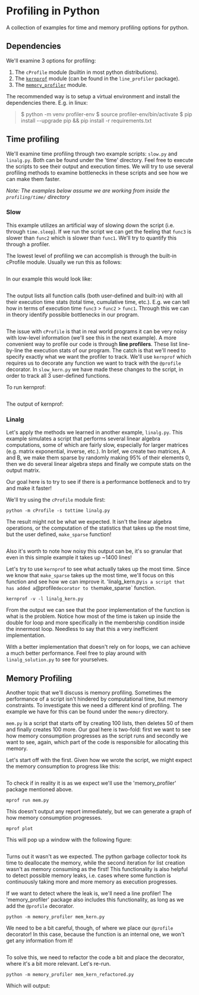 # Profiling in Python

A collection of examples for time and memory profiling options for python.

## Dependencies

We'll examine 3 options for profiling:

1. The `cProfile` module (builtin in most python distributions).
2. The [`kernprof`](https://kernprof.readthedocs.io/en/stable/_modules/kernprof.html) module (can be found in the `line_profiler` package).
3. The [`memory_profiler`]('https://github.com/pythonprofilers/memory_profiler') module.

The recommended way is to setup a virtual environment and install the dependencies there. E.g. in linux:

> $ python -m venv profiler-env
> $ source profiler-env/bin/activate
> $ pip install --upgrade pip && pip install -r requirements.txt

## Time profiling

We'll examine time profiling through two example scripts: `slow.py` and `linalg.py`. Both can be found under the 'time' directory. Feel free to execute the scripts to see their output and execution times. 
We will try to use several profiling methods to examine bottlenecks in these scripts and see how we can make them faster.

*Note: The examples below assume we are working from inside the `profiling/time/` directory*

### Slow

This example utilizes an artificial way of slowing down the script (i.e. through `time.sleep`). If we run the script we can get the feeling that `func3` is slower than `func2` which is slower than `func1`. We'll try to quantify this through a profiler. 

The lowest level of profiling we can accomplish is through the built-in cProfile module. Usually we run this as follows:

![]()

In our example this would look like:

![]()

The output lists all function calls (both user-defined and built-in) with all their execution time stats (total time, cumulative time, etc.). E.g. we can tell how in terms of execution time `func3` > `func2` > `func1`. Through this we can in theory identify possible bottlenecks in our program.

![]()

The issue with `cProfile` is that in real world programs it can be very noisy with low-level information (we'll see this in the next example). A more convenient way to profile our code is through **line profilers**. These list line-by-line the execution stats of our program. The catch is that we'll need to specify exactly what we want the profiler to track. We'll use `kernprof` which requires us to decorate any function we want to track with the `@profile` decorator. In `slow_kern.py` we have made these changes to the script, in order to track all 3 user-defined functions.

To run kernprof:

![]()

The output of kernprof:

### Linalg

Let's apply the methods we learned in another example, `linalg.py`. This example simulates a script that performs several linear algebra computations, some of which are fairly slow, especially for larger matrices (e.g. matrix exponential, inverse, etc.). In brief, we create two matrices, A and B, we make them sparse by randomly making 95% of their elements 0, then we do several linear algebra steps and finally we compute stats on the output matrix.

Our goal here is to try to see if there is a performance bottleneck and to try and make it faster! 

We'll try using the `cProfile` module first:

```
python -m cProfile -s tottime linalg.py
```

The result might not be what we expected. It isn't the linear algebra operations, or the computation of the statistics that takes up the most time, but the user defined, `make_sparse` function!

![]()

Also it's worth to note how noisy this output can be, it's so granular that even in this simple example it takes up ~1400 lines!

Let's try to use `kernprof` to see what actually takes up the most time. Since we know that `make_sparse` takes up the most time, we'll focus on this function and see how we can improve it. 'linalg\_kern.py` is a script that has added a `@profile` decorator to the `make_sparse` function.


```
kernprof -v -l linalg_kern.py
```

From the output we can see that the poor implementation of the function is what is the problem. Notice how most of the time is taken up inside the double for loop and more specifically in the membership condition inside the innermost loop. Needless to say that this a very inefficient implementation.

With a better implementation that doesn't rely on for loops, we can achieve a much better performance. Feel free to play around with `linalg_solution.py` to see for yourselves.

## Memory Profiling

Another topic that we'll discuss is memory profiling. Sometimes the performance of a script isn't hindered by computational time, but memory constraints. To investigate this we need a different kind of profiling. The example we have for this can be found under the `memory` directory. 

`mem.py` is a script that starts off by creating 100 lists, then deletes 50 of them and finally creates 100 more. Our goal here is two-fold: first we want to see how memory consumption progresses as the script runs and secondly we want to see, again, which part of the code is responsible for allocating this memory.

Let's start off with the first. Given how we wrote the script, we might expect the memory consumption to progress like this:

![]()

To check if in reality it is as we expect we'll use the 'memory_profiler' package mentioned above.

```
mprof run mem.py
```

This doesn't output any report immediately, but we can generate a graph of how memory consumption progresses.

```
mprof plot
```

This will pop up a window with the following figure:

![]()

Turns out it wasn't as we expected. The python garbage collector took its time to deallocate the memory, while the second iteration for list creation wasn't as memory consuming as the first! This functionality is also helpful to detect possible memory leaks, i.e. cases where some function is continuously taking more and more memory as execution progresses. 

If we want to detect where the leak is, we'll need a line profiler! The 'memory_profiler' package also includes this functionality, as long as we add the `@profile` decorator.

```
python -m memory_profiler mem_kern.py
```

We need to be a bit careful, though, of where we place our `@profile` decorator! In this case, because the function is an internal one, we won't get any information from it!

![]()

To solve this, we need to refactor the code a bit and place the decorator, where it's a bit more relevant. Let's re-run.


```
python -m memory_profiler mem_kern_refactored.py
```

Which will output:

![]()

